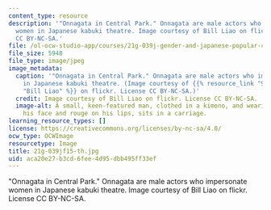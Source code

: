 ```yaml
---
content_type: resource
description: '"Onnagata in Central Park." Onnagata are male actors who impersonate
  women in Japanese kabuki theatre. Image courtesy of Bill Liao on flickr. License
  CC BY-NC-SA.'
file: /ol-ocw-studio-app/courses/21g-039j-gender-and-japanese-popular-culture-fall-2015/aca20e27b3cd6fee4d95dbb495ff33ef_21g-039jf15-th.jpg
file_size: 5948
file_type: image/jpeg
image_metadata:
  caption: '"Onnagata in Central Park." Onnagata are male actors who impersonate women
    in Japanese kabuki theatre. (Image courtesy of {{% resource_link "9875fc8b-e940-44a9-9b71-59a625228bc2"
    "Bill Liao" %}} on flickr. License CC BY-NC-SA.)'
  credit: Image courtesy of Bill Liao on flickr. License CC BY-NC-SA.
  image-alt: A small, keen-featured man, clothed in a kimono, and wearing powder on
    his face and rouge on his lips, sits in a carriage.
learning_resource_types: []
license: https://creativecommons.org/licenses/by-nc-sa/4.0/
ocw_type: OCWImage
resourcetype: Image
title: 21g-039jf15-th.jpg
uid: aca20e27-b3cd-6fee-4d95-dbb495ff33ef
---
```

"Onnagata in Central Park." Onnagata are male actors who impersonate women in Japanese kabuki theatre. Image courtesy of Bill Liao on flickr. License CC BY-NC-SA.
